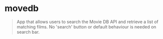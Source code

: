 # movedb

> App that allows users to search the Movie DB API and retrieve a list of matching
films. No 'search' button or default behaviour is needed on search bar. 
